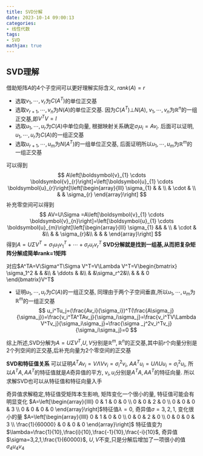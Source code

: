 ```yaml
---
title: SVD分解
date: 2023-10-14 09:00:13
categories:
- 线性代数
tags:
- SVD
mathjax: true
---
```


## SVD理解
借助矩阵$A$的4个子空间可以更好理解实际含义, $rank(A)=r$
- 选取$v_1,\cdots,v_r$为$C(A^T)$的单位正交基
- 选取$v_{r+1},\cdots,v_n$为$N(A)$的单位正交基. 因为$C(A^T)\bot N(A)$, $v_1,\cdots,v_n$为$\mathbb{R}^n$的一组正交基,即$V^TV=I$
- 选取$u_1,\cdots,u_r$为$C(A)$中单位向量, 根据映射关系确定$\sigma_i u_i=Av_i$. 后面可以证明, $u_1,\cdots,u_r$为$C(A)$的一组正交基
- 选取$u_{r+1},\cdots,u_m$为$N(A^T)$的一组单位正交基, 后面证明所以$u_1,\cdots,u_m$为$\mathbb{R}^m$的一组正交基

可以得到
$$
A\left[\boldsymbol{v}_{1} \cdots \boldsymbol{v}_{r}\right]=\left[\boldsymbol{u}_{1} \cdots \boldsymbol{u}_{r}\right]\left[\begin{array}{lll}
\sigma_{1} & & \\
& \cdot & \\
& & \sigma_{r}
\end{array}\right]
$$
补充零空间可以得到
$$
AV=U\Sigma =A\left[\boldsymbol{v}_{1} \cdots \boldsymbol{v}_{n}\right]=\left[\boldsymbol{u}_{1} \cdots \boldsymbol{u}_{m}\right]\left[\begin{array}{lll}
\sigma_{1} && & \\
& \cdot & &\\
& & \sigma_{r}&\\
& & &
\end{array}\right]
$$
得到$A=U\Sigma V^T=\sigma_{1}u_1v_1^T+\cdots+\sigma_{r}u_rv_r^T$
**SVD分解就是找到一组基,从而把复杂矩阵分解成简单rank=1矩阵**

对应$A^TA=V\Sigma^T\Sigma V^T=V\Lambda V^T=V\begin{bmatrix}
\sigma_1^2  &  & &\\
  & \ddots  & &\\
  &  &\sigma_r^2&\\
& & & 0
\end{bmatrix}V^T$
- 证明$u_1,\cdots,u_r$为$C(A)$的一组正交基, 同理由于两个子空间垂直,所以$u_1,\cdots,u_m$为$\mathbb{R}^m$的一组正交基
$$
u_i^Tu_j=(\frac{Av_i}{\sigma_i})^T(\frac{A\sigma_j}{\sigma_j})=\frac{v_i^TA^TAv_j}{\sigma_i\sigma_j}=\frac{v_i^TV\Lambda V^Tv_j}{\sigma_i\sigma_j}=\frac{\sigma _j^2v_i^Tv_j}{\sigma_i\sigma_j}=0
$$

综上所述,SVD分解为$A=U\Sigma V^T$,$U,V$分别是$\mathbb{R}^m, \mathbb{R}^n$的正交基,其中前$r$个向量分别是2个列空间的正交基,后补充向量为2个零空间的正交基

**SVD和特征值关系**
可以证明$A^TAv_i=V\Lambda Vv_i=\sigma _i^2v_i$, $AA^Tu_i=U\Lambda Uu_i=\sigma _i^2u_i$, 所以$A^TA,AA^T$的特征值就是$A$奇异值的平方, $v_i,u_i$分别是$A^TA,AA^T$的特征向量. 所以求解SVD也可以从特征值和特征向量入手

奇异值求解稳定,特征值受矩阵本生影响, 矩阵变化一个很小的量, 特征值可能会有明显变化
$A=\left[\begin{array}{llll}
0 & 1 & 0 & 0 \\
0 & 0 & 2 & 0 \\
0 & 0 & 0 & 3 \\
0 & 0 & 0 & 0
\end{array}\right]$特征值$\lambda = 0$, 奇异值$\sigma =3,2,1$, 变化很小的量
$A=\left[\begin{array}{llll}
0 & 1 & 0 & 0 \\
0 & 0 & 2 & 0 \\
0 & 0 & 0 & 3 \\
\frac{1}{60000} & 0 & 0 & 0
\end{array}\right]$ 特征值变为$\lambda=\frac{1}{10},\frac{i}{10},\frac{-1}{10},\frac{-i}{10}$, 奇异值$\sigma=3,2,1,\frac{1}{60000}$, $U,V$不变,只是分解后增加了一项很小的值$\sigma_4u_4v_4$